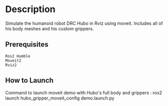 # Description
Simulate the humanoid robot DRC Hubo in Rviz using moveit. Includes all of his body meshes and his custom grippers.

## Prerequisites
```
Ros2 Humble
Moveit2
Rviz2
```
## How to Launch
Command to launch moveit demo with Hubo's full body and grippers : ros2 launch hubo_gripper_moveit_config demo.launch.py

